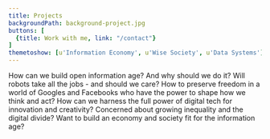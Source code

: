 ```yaml
---
title: Projects
backgroundPath: background-project.jpg
buttons: [
  {title: Work with me, link: "/contact"}
]
themetoshow: [u'Information Economy', u'Wise Society', u'Data Systems']
---
```


How can we build open information age? And why should we do it? Will robots take all the jobs - and should we care? How to preserve freedom in a world of Googles and Facebooks who have the power to shape how we think and act? How can we harness the full power of digital tech for innovation and creativity? Concerned about growing inequality and the digital divide? Want to build an economy and society fit for the information age?

